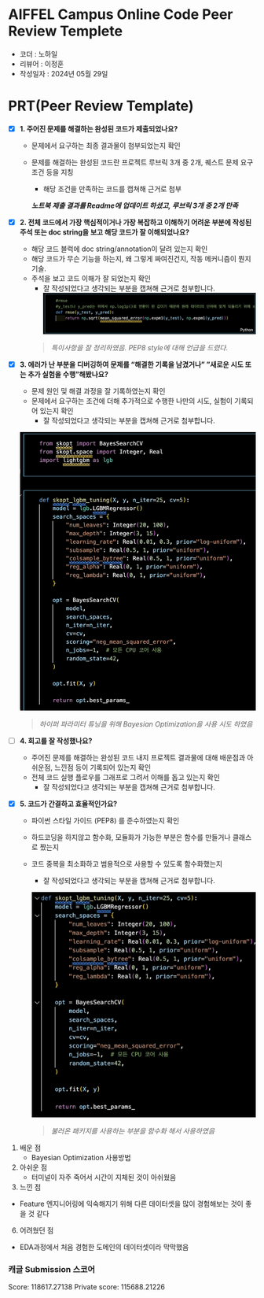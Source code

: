 # AIFFEL Campus Online Code Peer Review Templete
- 코더 : 노하일
- 리뷰어 : 이정훈
- 작성일자 : 2024년 05월 29일


# PRT(Peer Review Template)
- [x]  **1. 주어진 문제를 해결하는 완성된 코드가 제출되었나요?**
    - 문제에서 요구하는 최종 결과물이 첨부되었는지 확인
    - 문제를 해결하는 완성된 코드란 프로젝트 루브릭 3개 중 2개, 
    퀘스트 문제 요구조건 등을 지칭
        - 해당 조건을 만족하는 코드를 캡쳐해 근거로 첨부

        ***노트북 제출 결과를 Readme에 업데이트 하셨고, 루브릭 3개 중 2개 만족***
    
- [x]  **2. 전체 코드에서 가장 핵심적이거나 가장 복잡하고 이해하기 어려운 부분에 작성된 
주석 또는 doc string을 보고 해당 코드가 잘 이해되었나요?**
    - 해당 코드 블럭에 doc string/annotation이 달려 있는지 확인
    - 해당 코드가 무슨 기능을 하는지, 왜 그렇게 짜여진건지, 작동 메커니즘이 뭔지 기술.
    - 주석을 보고 코드 이해가 잘 되었는지 확인
        - 잘 작성되었다고 생각되는 부분을 캡쳐해 근거로 첨부합니다.
        ![alt text](Explain.png)
        > *특이사항을 잘 정리하였음. PEP8 style에 대해 언급을 드렸다.*

- [x]  **3. 에러가 난 부분을 디버깅하여 문제를 “해결한 기록을 남겼거나” 
”새로운 시도 또는 추가 실험을 수행”해봤나요?**
    - 문제 원인 및 해결 과정을 잘 기록하였는지 확인
    - 문제에서 요구하는 조건에 더해 추가적으로 수행한 나만의 시도, 
    실험이 기록되어 있는지 확인
        - 잘 작성되었다고 생각되는 부분을 캡쳐해 근거로 첨부합니다.

    ![alt text](<BayesCV.png>)
    > *하이퍼 파라미터 튜닝을 위해 Bayesian Optimization을 사용 시도 하였음*


- [ ]  **4. 회고를 잘 작성했나요?**
    - 주어진 문제를 해결하는 완성된 코드 내지 프로젝트 결과물에 대해
    배운점과 아쉬운점, 느낀점 등이 기록되어 있는지 확인
    - 전체 코드 실행 플로우를 그래프로 그려서 이해를 돕고 있는지 확인
        - 잘 작성되었다고 생각되는 부분을 캡쳐해 근거로 첨부합니다.
        
- [x]  **5. 코드가 간결하고 효율적인가요?**
    - 파이썬 스타일 가이드 (PEP8) 를 준수하였는지 확인
    - 하드코딩을 하지않고 함수화, 모듈화가 가능한 부분은 함수를 만들거나 클래스로 짰는지
    - 코드 중복을 최소화하고 범용적으로 사용할 수 있도록 함수화했는지
        - 잘 작성되었다고 생각되는 부분을 캡쳐해 근거로 첨부합니다.

        ![alt text](Function_define.png)

        > *불러온 패키지를 사용하는 부분을 함수화 해서 사용하였음*
        
1. 배운 점
   -  Bayesian Optimization 사용방법
3. 아쉬운 점
   - 터미널이 자주 죽어서 시간이 지체된 것이 아쉬웠음
4. 느낀 점
  - Feature 엔지니어링에 익숙해지기 위해 다른 데이터셋을 많이 경험해보는 것이 좋을 것 같다
6. 어려웠던 점
  - EDA과정에서 처음 경험한 도메인의 데이터셋이라 막막했음

 ### 캐글 Submission 스코어
 Score: 118617.27138
 Private score: 115688.21226
